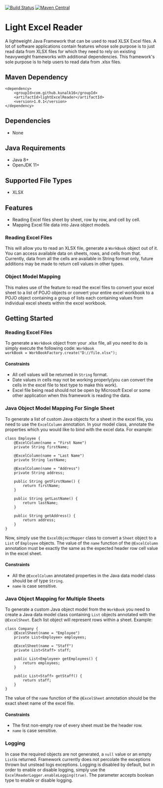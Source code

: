 [![Build Status](https://api.travis-ci.org/kunalk16/lightExcelReader.svg?branch=master)](https://api.travis-ci.org/kunalk16/lightExcelReader.svg?branch=master)
[![Maven Central](https://img.shields.io/maven-central/v/com.github.kunalk16/lightExcelReader.svg?label=Maven%20Central)](https://search.maven.org/search?q=g:%22com.github.kunalk16%22%20AND%20a:%22lightExcelReader%22)

# Light Excel Reader
A lightweight Java Framework that can be used to read XLSX Excel files.
A lot of software applications contain features whose sole purpose is to just read data from XLSX files for which they need to rely on existing heavyweight frameworks with additional dependencies. This framework's sole purpose is to help users to read data from .xlsx files.
## Maven Dependency
    <dependency>
        <groupId>com.github.kunalk16</groupId>
        <artifactId>lightExcelReader</artifactId>
        <version>1.0.1</version>
    </dependency>
## Dependencies
 - None
## Java Requirements
 - Java 8+
 - OpenJDK 11+
## Supported File Types
 - XLSX
## Features
 - Reading Excel files sheet by sheet, row by row, and cell by cell.
 - Mapping Excel file data into Java object models.
### Reading Excel Files
This will allow you to read an XLSX file, generate a <code>WorkBook</code> object out of it. You can access available data on sheets, rows, and cells from that. Currently, data from all the cells are available in String format only, future additions may be made to return cell values in other types.
### Object Model Mapping
This makes use of the feature to read the excel files to convert your excel sheet to a list of POJO objects or convert your entire excel workbook to a POJO object containing a group of lists each containing values from individual excel sheets within the excel workbook.
## Getting Started
### Reading Excel Files
To generate a <code>WorkBook</code> object from your .xlsx file, all you need to do is simply execute the following code:
<code>WorkBook workBook = WorkBookFactory.create("D://file.xlsx");</code>
#### Constraints
 - All cell values will be returned in <code>String</code> format.
 - Date values in cells may not be working properly(you can convert the cells in the excel file to text type to make this work).
 - Excel file being read should not be open by Microsoft Excel or some other application when this framework is reading the data.
### Java Object Model Mapping For Single Sheet
To generate a list of custom Java objects for a sheet in the excel file, you need to use the <code>ExcelColumn</code> annotation. In your model class, annotate the properties which you would like to bind with the excel data. For example:

    class Employee {
        @ExcelColumn(name = "First Name")
	    private String firstName;
	
	    @ExcelColumn(name = "Last Name")
	    private String lastName;
	
	    @ExcelColumn(name = "Address")
	    private String address;
	
	    public String getFirstName() {
	        return firstName;
	    }
	
	    public String getLastName() {
	        return lastName;
	    }
	
	    public String getAddress() {
	        return address;
	    }
    }
Now, simply use the <code>ExcelObjectMapper</code> class to convert a <code>Sheet</code> object to a <code>List</code> of <code>Employee</code> objects. The value of the <code>name</code> function of the <code>@ExcelColumn</code> annotation must be exactly the same as the expected header row cell value in the excel sheet.
#### Constraints
  - All the <code>@ExcelColumn</code> annotated properties in the Java data model class should be of type <code>String</code>.
  - <code>name</code> is case sensitive.
### Java Object Mapping for Multiple Sheets
To generate a custom Java object model from the <code>WorkBook</code> you need to create a Java data model class containing <code>List</code> objects annotated with the <code>@ExcelSheet</code>. Each list object will represent rows within a sheet. Example:

    class Company {
        @ExcelSheet(name = "Employee")
        private List<Employee> employees;

        @ExcelSheet(name = "Staff")
        private List<Staff> staff;
        
        public List<Employee> getEmployees() {
            return employees;
        }
        
        public List<Staff> getStaff() {
            return staff;
        }
    }
The value of the <code>name</code> function of the <code>@ExcelSheet</code> annotation should be the exact sheet name of the excel file.
#### Constraints
  - The first non-empty row of every sheet must be the header row.
  - <code>name</code> is case sensitive.
### Logging
In case the required objects are not generated, a <code>null</code> value or an empty <code>List</code>is returned. Framework currently does not percolate the exceptions thrown but unstead logs exceptions. Logging is disabled by default, but in order to enable or disable logging, simply use the <code>ExcelReaderLogger.enableLogging(true)</code>. The parameter accepts boolean type to enable or disable logging.

